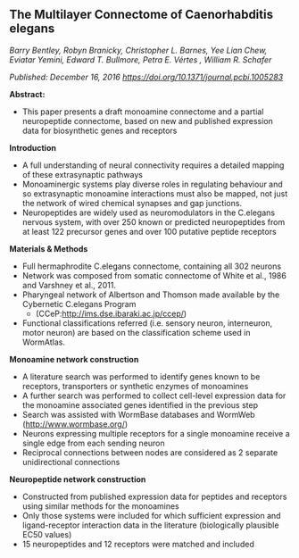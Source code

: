 ## The Multilayer Connectome of Caenorhabditis elegans
*Barry Bentley, Robyn Branicky, Christopher L. Barnes, Yee Lian Chew, Eviatar Yemini, Edward T. Bullmore, Petra E. Vértes , William R. Schafer*

*Published: December 16, 2016
https://doi.org/10.1371/journal.pcbi.1005283* 

**Abstract:**
- This paper presents a draft monoamine connectome and a partial neuropeptide connectome, based on new and published expression data for biosynthetic genes and receptors

**Introduction**
- A full understanding of neural connectivity requires a detailed mapping of these extrasynaptic pathways
- Monoaminergic systems play diverse roles in regulating behaviour and so extrasynaptic monoamine interactions must also be mapped, not just the network of wired chemical synapses and gap junctions.
- Neuropeptides are widely used as neuromodulators in the C.elegans nervous system, with over 250 known or predicted neuropeptides from at least 122 precursor genes and over 100 putative peptide receptors

**Materials & Methods**
- Full hermaphrodite C.elegans connectome, containing all 302 neurons
- Network was composed from somatic connectome of White et al., 1986 and Varshney et al., 2011. 
- Pharyngeal network of Albertson and Thomson made available by the Cybernetic C.elegans Program
  - (CCeP:http://ims.dse.ibaraki.ac.jp/ccep/)
- Functional classifications referred (i.e. sensory neuron, interneuron, motor neuron) are based on the classification scheme used in WormAtlas.

**Monoamine network construction**
- A literature search was performed to identify genes known to be receptors, transporters or synthetic enzymes of monoamines
- A further search was performed to collect cell-level expression data for the monoamine associated genes identified in the previous step
- Search was assisted with WormBase databases and WormWeb (http://www.wormbase.org/)
- Neurons expressing multiple receptors for a single monoamine receive a single edge from each sending neuron
- Reciprocal connections between nodes are considered as 2 separate unidirectional connections

**Neuropeptide network construction**
- Constructed from published expression data for peptides and receptors using similar methods for the monoamines
- Only those systems were included for which sufficient expression and ligand-receptor interaction data in the literature (biologically plausible EC50 values)
- 15 neuropeptides and 12 receptors were matched and included
